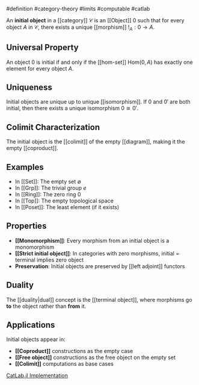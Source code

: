 #definition #category-theory #limits #computable #catlab

An **initial object** in a [[category]] $\mathcal{C}$ is an [[Object]] $0$ such that for every object $A$ in $\mathcal{C}$, there exists a unique [[morphism]] $!_A: 0 \to A$.

## Universal Property

An object $0$ is initial if and only if the [[hom-set]] $\text{Hom}(0, A)$ has exactly one element for every object $A$.

## Uniqueness

Initial objects are unique up to unique [[isomorphism]]. If $0$ and $0'$ are both initial, then there exists a unique isomorphism $0 \cong 0'$.

## Colimit Characterization

The initial object is the [[colimit]] of the empty [[diagram]], making it the empty [[coproduct]].

<!-- \begin{tikzcd} 0 \arrow[r, "!_A"] \arrow[dr, "!_B"'] & A \\ & B \end{tikzcd} -->

## Examples

- In [[Set]]: The empty set $\emptyset$
- In [[Grp]]: The trivial group ${e}$
- In [[Ring]]: The zero ring ${0}$
- In [[Top]]: The empty topological space
- In [[Poset]]: The least element (if it exists)

## Properties

- **[[Monomorphism]]**: Every morphism from an initial object is a monomorphism
- **[[Strict initial object]]**: In categories with zero morphisms, initial = terminal implies zero object
- **Preservation**: Initial objects are preserved by [[left adjoint]] functors

## Duality

The [[duality|dual]] concept is the [[terminal object]], where morphisms go **to** the object rather than **from** it.

## Applications

Initial objects appear in:

- **[[Coproduct]]** constructions as the empty case
- **[[Free object]]** constructions as the free object on the empty set
- **[[Colimit]]** computations as base cases

[CatLab.jl Implementation](https://github.com/AlgebraicJulia/Catlab.jl/blob/main/src/theories/)